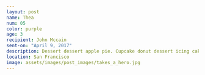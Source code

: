 ```yaml
---
layout: post
name: Thea
num: 05
color: purple
age: 3
recipient: John Mccain
sent-on: "April 9, 2017"
description: Dessert dessert apple pie. Cupcake donut dessert icing cake cupcake croissant apple pie. Candy canes icing toffee. Macaroon bonbon jujubes candy canes dragée liquorice cake. Sesame snaps pastry sweet croissant danish
location: San Francisco
image: assets/images/post_images/takes_a_hero.jpg
---
```

